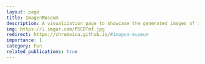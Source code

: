 ```yaml
---
layout: page
title: ImagenMuseum
description: A visualization page to showcase the generated images of image generation models.
img: https://i.imgur.com/PSCDTmf.jpg
redirect: https://chromaica.github.io/#imagen-museum
importance: 1
category: Fun
related_publications: true
---
```

